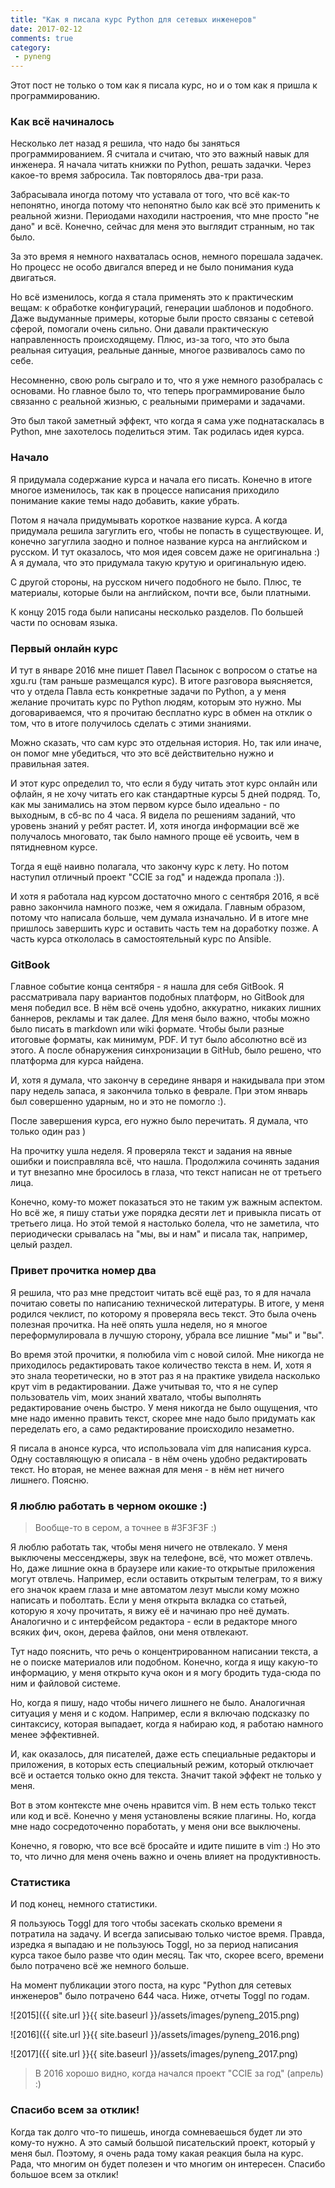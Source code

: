 ```yaml
---
title: "Как я писала курс Python для сетевых инженеров"
date: 2017-02-12
comments: true
category:
 - pyneng
---
```


Этот пост не только о том как я писала курс, но и о том как я пришла к программированию.

### Как всё начиналось

Несколько лет назад я решила, что надо бы заняться программированием.
Я считала и считаю, что это важный навык для инженера. 
Я начала читать книжки по Python, решать задачки.
Через какое-то время забросила.
Так повторялось два-три раза.

Забрасывала иногда потому что уставала от того, что всё как-то непонятно, иногда потому что непонятно было как всё это применить к реальной жизни.
Периодами находили настроения, что мне просто "не дано" и всё.
Конечно, сейчас для меня это выглядит странным, но так было.

За это время я немного нахваталась основ, немного порешала задачек.
Но процесс не особо двигался вперед и не было понимания куда двигаться.

Но всё изменилось, когда я стала применять это к практическим вещам: к обработке конфигураций, генерации шаблонов и подобного.
Даже выдуманные примеры, которые были просто связаны с сетевой сферой, помогали очень сильно.
Они давали практическую направленность происходящему.
Плюс, из-за того, что это была реальная ситуация, реальные данные, многое развивалось само по себе.

Несомненно, свою роль сыграло и то, что я уже немного разобралась с основами.
Но главное было то, что теперь программирование было связанно с реальной жизнью, с реальными примерами и задачами.

Это был такой заметный эффект, что когда я сама уже поднатаскалась в Python, мне захотелось поделиться этим.
Так родилась идея курса.

### Начало

Я придумала содержание курса и начала его писать.
Конечно в итоге многое изменилось, так как в процессе написания приходило понимание какие темы надо добавить, какие убрать.

Потом я начала придумывать короткое название курса.
А когда придумала решила загуглить его, чтобы не попасть в существующее.
И, конечно загуглила заодно и полное название курса на английском и русском.
И тут оказалось, что моя идея совсем даже не оригинальна :)
А я думала, что это придумала такую крутую и оригинальную идею.

С другой стороны, на русском ничего подобного не было.
Плюс, те материалы, которые были на английском, почти все, были платными.

К концу 2015 года были написаны несколько разделов.
По большей части по основам языка.


### Первый онлайн курс

И тут в январе 2016 мне пишет Павел Пасынок с вопросом о статье на xgu.ru (там раньше размещался курс).
В итоге разговора выясняется, что у отдела Павла есть конкретные задачи по Python, а у меня желание прочитать курс по Python людям, которым это нужно.
Мы договариваемся, что я прочитаю бесплатно курс в обмен на отклик о том, что в итоге получилось сделать с этими знаниями.


Можно сказать, что сам курс это отдельная история.
Но, так или иначе, он помог мне убедиться, что это всё действительно нужно и правильная затея.

И этот курс определил то, что если я буду читать этот курс онлайн или офлайн, я не хочу читать его как стандартные курсы 5 дней подряд.
То, как мы занимались на этом первом курсе было идеально - по выходным, в сб-вс по 4 часа.
Я видела по решениям заданий, что уровень знаний у ребят растет.
И, хотя иногда информации всё же получалось многовато, так было намного проще её усвоить, чем в пятидневном курсе.

Тогда я ещё наивно полагала, что закончу курс к лету.
Но потом наступил отличный проект "CCIE за год" и надежда пропала :)).

И хотя я работала над курсом достаточно много с сентября 2016, я всё равно закончила намного позже, чем я ожидала.
Главным образом, потому что написала больше, чем думала изначально.
И в итоге мне пришлось завершить курс и оставить часть тем на доработку позже.
А часть курса откололась в самостоятельный курс по Ansible.

### GitBook

Главное событие конца сентября - я нашла для себя GitBook.
Я рассматривала пару вариантов подобных платформ, но GitBook для меня победил все.
В нём всё очень удобно, аккуратно, никаких лишних баннеров, рекламы и так далее.
Для меня было важно, чтобы можно было писать в markdown или wiki формате.
Чтобы были разные итоговые форматы, как минимум, PDF.
И тут было абсолютно всё из этого.
А после обнаружения синхронизации в GitHub, было решено, что платформа для курса найдена.


И, хотя я думала, что закончу в середине января и накидывала при этом пару недель запаса,
я закончила только в феврале.
При этом январь был совершенно ударным, но и это не помогло :).


После завершения курса, его нужно было перечитать.
Я думала, что только один раз )

На прочитку ушла неделя.
Я проверяла текст и задания на явные ошибки и поисправляла всё, что нашла.
Продолжила сочинять задания и тут внезапно мне бросилось в глаза, что текст написан не от третьего лица.


Конечно, кому-то может показаться это не таким уж важным аспектом.
Но всё же, я пишу статьи уже порядка десяти лет и привыкла писать от третьего лица.
Но этой темой я настолько болела, что не заметила, что периодически срывалась на "мы, вы и нам" и писала так, например, целый раздел.

### Привет прочитка номер два

Я решила, что раз мне предстоит читать всё ещё раз, то я для начала почитаю советы по написанию технической литературы.
В итоге, у меня родился чеклист, по которому я проверяла весь текст.
Это была очень полезная прочитка.
На неё опять ушла неделя, но я многое переформулировала в лучшую сторону, убрала все лишние "мы" и "вы".

Во время этой прочитки, я полюбила vim с новой силой.
Мне никогда не приходилось редактировать такое количество текста в нем.
И, хотя я это знала теоретически, но в этот раз я на практике увидела насколько крут vim в редактировании.
Даже учитывая то, что я не супер пользователь vim, моих знаний хватало, чтобы выполнять редактирование очень быстро.
У меня никогда не было ощущения, что мне надо именно править текст, скорее мне надо было придумать как переделать его, а само редактирование происходило незаметно.


Я писала в анонсе курса, что использовала vim для написания курса.
Одну составляющую я описала - в нём очень удобно редактировать текст.
Но вторая, не менее важная для меня - в нём нет ничего лишнего.
Поясню.

### Я люблю работать в черном окошке :)

> Вообще-то в сером, а точнее в #3F3F3F :)

Я люблю работать так, чтобы меня ничего не отвлекало.
У меня выключены мессенджеры, звук на телефоне, всё, что может отвлечь.
Но, даже лишние окна в браузере или какие-то открытые приложения могут отвлечь.
Например, если оставить открытым телеграм, то я вижу его значок краем глаза и мне автоматом лезут мысли кому можно написать и поболтать.
Если у меня открыта вкладка со статьей, которую я хочу прочитать, я вижу её и начинаю про неё думать.
Аналогично и с интерфейсом редактора - если в редакторе много всяких фич, окон, дерева файлов, они меня отвлекают.

Тут надо пояснить, что речь о концентрированном написании текста, а не о поиске материалов или подобном.
Конечно, когда я ищу какую-то информацию, у меня открыто куча окон и я могу бродить туда-сюда по ним и файловой системе.

Но, когда я пишу, надо чтобы ничего лишнего не было.
Аналогичная ситуация у меня и  с кодом.
Например, если я включаю подсказку по синтаксису, которая выпадает, когда я набираю код,
я работаю намного менее эффективней.

И, как оказалось, для писателей, даже есть специальные редакторы и приложения, в которых есть специальный режим, который отключает всё и остается только окно для текста.
Значит такой эффект не только у меня.

Вот в этом контексте мне очень нравится vim.
В нем есть только текст или код и всё.
Конечно у меня установлены всякие плагины.
Но, когда мне надо сосредоточенно поработать, у меня они все выключены.

Конечно, я говорю, что все всё бросайте и идите пишите в vim :)
Но это то, что лично для меня очень важно и очень влияет на продуктивность.

### Статистика

И под конец, немного статистики.

Я пользуюсь Toggl для того чтобы засекать сколько времени я потратила на задачу.
И всегда записываю только чистое время.
Правда, изредка я выпадаю и не пользуюсь Toggl, но за период написания курса такое было разве что один месяц.
Так что, скорее всего, времени было потрачено всё же немного больше.

На момент публикации этого поста, на курс "Python для сетевых инженеров" было потрачено 644 часа.
Ниже, отчеты Toggl по годам.

![2015]({{ site.url }}{{ site.baseurl }}/assets/images/pyneng_2015.png)

![2016]({{ site.url }}{{ site.baseurl }}/assets/images/pyneng_2016.png)

![2017]({{ site.url }}{{ site.baseurl }}/assets/images/pyneng_2017.png)

> В 2016 хорошо видно, когда начался проект "CCIE за год" (апрель) :)

### Спасибо всем за отклик!

Когда так долго что-то пишешь, иногда сомневаешься будет ли это кому-то нужно.
А это самый большой писательский проект, который у меня был.
Поэтому, я очень рада тому какая реакция была на курс.
Рада, что многим он будет полезен и что многим он интересен.
Спасибо большое всем за отклик!

